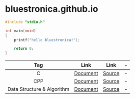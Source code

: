 # bluestronica.github.io
```c
#include "stdio.h"

int main(void)
{
    printf("hello bluestronica!");

    return 0;
}
```

| Tag | Link | Link | - |
|:-:|:-:|:-:|:-:|
| C | [Document](https://bluestronica.github.io/) | [Source](https://bluestronica.github.io/) | - |
| CPP | [Document](https://bluestronica.github.io/) | [Source](https://bluestronica.github.io/) | - |
| Data Structure & Algorithm | [Document](https://bluestronica.github.io/) | [Source](https://bluestronica.github.io/) | - |
